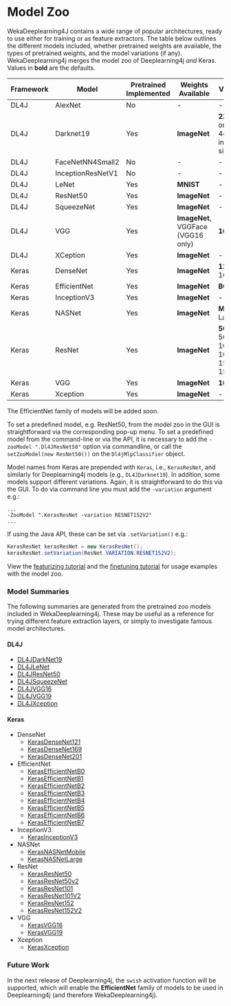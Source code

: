 # Model Zoo

WekaDeeplearning4J contains a wide range of popular architectures, ready to use either for training or as feature extractors.
The table below outlines the different models included, whether pretrained weights are available, the types of pretrained weights,
and the model variations (if any). WekaDeeplearning4j merges the model zoo of Deeplearning4j *and* Keras.
Values in **bold** are the defaults.

| Framework | Model             | Pretrained Implemented | Weights Available                  | Varieties                            |
|-----------|-------------------|------------------------|------------------------------------|--------------------------------------|
| DL4J      | AlexNet           | No                     | -                                  | -                                    |
| DL4J      | Darknet19         | Yes                    | **ImageNet**                       | **224x224** or 448x448 input size    |
| DL4J      | FaceNetNN4Small2  | No                     | -                                  | -                                    |
| DL4J      | InceptionResNetV1 | No                     | -                                  | -                                    |
| DL4J      | LeNet             | Yes                    | **MNIST**                          | -                                    |
| DL4J      | ResNet50          | Yes                    | **ImageNet**                       | -                                    |
| DL4J      | SqueezeNet        | Yes                    | **ImageNet**                       | -                                    |
| DL4J      | VGG               | Yes                    | **ImageNet**, VGGFace (VGG16 only) | **16**, 19                           |
| DL4J      | XCeption          | Yes                    | **ImageNet**                       | -                                    |
| Keras     | DenseNet          | Yes                    | **ImageNet**                       | **121**, 169, 201                    |
| Keras     | EfficientNet      | Yes                    | **ImageNet**                       | **B0**-B7                            |
| Keras     | InceptionV3       | Yes                    | **ImageNet**                       | -                                    |
| Keras     | NASNet            | Yes                    | **ImageNet**                       | **Mobile**, Large                    |
| Keras     | ResNet            | Yes                    | **ImageNet**                       | **50**, 50V2, 101, 101V2, 152, 152V2 |
| Keras     | VGG               | Yes                    | **ImageNet**                       | **16**, 19                           |
| Keras     | Xception          | Yes                    | **ImageNet**                       | -                                    |

The EfficientNet family of models will be added soon.

To set a predefined model, e.g. ResNet50, from the model zoo in the GUI is straightforward via the corresponding pop-up menu. 
To set a predefined model from the command-line or via the API, it is necessary to add the 
`-zooModel ".Dl4JResNet50"` option via commandline, or call the `setZooModel(new ResNet50())` on the `Dl4jMlpClassifier` object.

Model names from Keras are prepended with `Keras`, i.e., `KerasResNet`, and similarly for Deeplearning4j models (e.g., `DL4JDarknet19`).
In addition, some models support different variations. Again, it is straightforward to do this via the GUI. 
To do via command line you must add the `-variation` argument e.g.:

```shell script
...
-ZooModel ".KerasResNet -variation RESNET152V2" 
...
```

If using the Java API, these can be set via `.setVariation()` e.g.:

```java
KerasResNet kerasResNet = new KerasResNet();
kerasResNet.setVariation(ResNet.VARIATION.RESNET152V2);
```

View the [featurizing tutorial](../examples/featurize-mnist.md) and the [finetuning tutorial](../examples/classifying-your-own.md)
for usage examples with the model zoo.

### Model Summaries

The following summaries are generated from the pretrained zoo models included in WekaDeeplearning4j. 
These may be useful as a reference for trying different feature extraction layers, or simply to
investigate famous model architectures.

#### DL4J
* [DL4JDarkNet19](../model-zoo/dl4j/DL4JDarkNet19.md)
* [DL4JLeNet](../model-zoo/dl4j/DL4JLeNet.md)
* [DL4JResNet50](../model-zoo/dl4j/DL4JResNet50.md)
* [DL4JSqueezeNet](../model-zoo/dl4j/DL4JSqueezeNet.md)
* [DL4JVGG16](../model-zoo/dl4j/DL4JVGG16.md)
* [DL4JVGG19](../model-zoo/dl4j/DL4JVGG19.md)
* [DL4JXception](../model-zoo/dl4j/DL4JXception.md)

#### Keras
* DenseNet
    * [KerasDenseNet121](../model-zoo/keras/KerasDenseNet121.md)
    * [KerasDenseNet169](../model-zoo/keras/KerasDenseNet169.md)
    * [KerasDenseNet201](../model-zoo/keras/KerasDenseNet201.md)
* EfficientNet
    * [KerasEfficientNetB0](../model-zoo/keras/KerasEfficientNetB0.md)
    * [KerasEfficientNetB1](../model-zoo/keras/KerasEfficientNetB1.md)
    * [KerasEfficientNetB2](../model-zoo/keras/KerasEfficientNetB2.md)
    * [KerasEfficientNetB3](../model-zoo/keras/KerasEfficientNetB3.md)
    * [KerasEfficientNetB4](../model-zoo/keras/KerasEfficientNetB4.md)
    * [KerasEfficientNetB5](../model-zoo/keras/KerasEfficientNetB5.md)
    * [KerasEfficientNetB6](../model-zoo/keras/KerasEfficientNetB6.md)
    * [KerasEfficientNetB7](../model-zoo/keras/KerasEfficientNetB7.md)
* InceptionV3
    * [KerasInceptionV3](../model-zoo/keras/KerasInceptionV3.md)
* NASNet
    * [KerasNASNetMobile](../model-zoo/keras/KerasNASNetMobile.md)
    * [KerasNASNetLarge](../model-zoo/keras/KerasNASNetLarge.md)
* ResNet
    * [KerasResNet50](../model-zoo/keras/KerasResNet50.md)
    * [KerasResNet50v2](../model-zoo/keras/KerasResNet50V2.md)
    * [KerasResNet101](../model-zoo/keras/KerasResNet101.md)
    * [KerasResNet101V2](../model-zoo/keras/KerasResNet101V2.md)
    * [KerasResNet152](../model-zoo/keras/KerasResNet152.md)
    * [KerasResNet152V2](../model-zoo/keras/KerasResNet152V2.md)
* VGG
    * [KerasVGG16](../model-zoo/keras/KerasVGG16.md)
    * [KerasVGG19](../model-zoo/keras/KerasVGG19.md)
* Xception
    * [KerasXception](../model-zoo/keras/KerasXception.md)

### Future Work

In the next release of Deeplearning4j, the `swish` activation function will be supported, which will enable the **EfficientNet** family 
of models to be used in Deeplearning4j (and therefore WekaDeeplearning4j).

